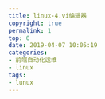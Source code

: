 ```yaml
---
title: linux-4.vi编辑器
copyright: true
permalink: 1
top: 0
date: 2019-04-07 10:05:19
categories:
- 前端自动化运维
- linux
tags:
- lunux
---
```


